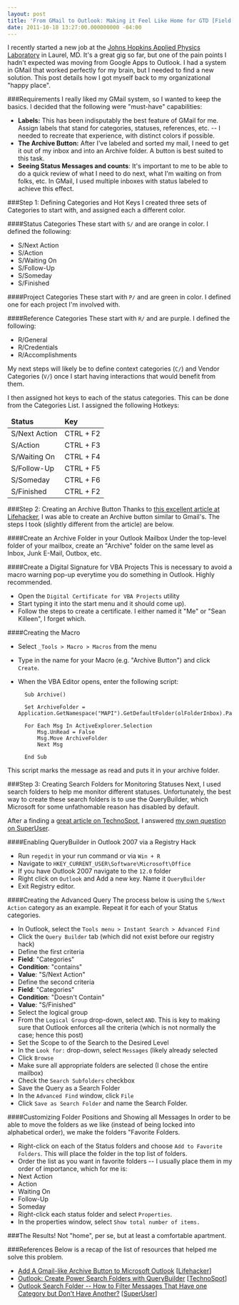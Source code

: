 ```yaml
---
layout: post
title: 'From GMail to Outlook: Making it Feel Like Home for GTD [Field Notes]'
date: 2011-10-18 13:27:00.000000000 -04:00
---
```

I recently started a new job at the [Johns Hopkins Applied Physics Laboratory](http://jhuapl.edu/) in Laurel, MD. It's a great gig so far, but one of the pain points I hadn't expected was moving from Google Apps to Outlook. I had a system in GMail that worked perfectly for my brain, but I needed to find a new solution. This post details how I got myself back to my organizational "happy place".

###Requirements
I really liked my GMail system, so I wanted to keep the basics. I decided that the following were "must-have" capabilities:

* **Labels:** This has been indisputably the best feature of GMail for me. Assign labels that stand for categories, statuses, references, etc. -- I needed to recreate that experience, with distinct colors if possible.
* **The Archive Button:** After I've labeled and sorted my mail, I need to get it out of my inbox and into an Archive folder. A button is best suited to this task.
* **Seeing Status Messages and counts**: It's important to me to be able to do a quick review of what I need to do next, what I'm waiting on from folks, etc. In GMail, I used multiple inboxes with status labeled to achieve this effect. 

###Step 1: Defining Categories and Hot Keys
I created three sets of Categories to start with, and assigned each a different color.

####Status Categories
These start with `S/` and are orange in color. I defined the following:

* S/Next Action
* S/Action
* S/Waiting On
* S/Follow-Up
* S/Someday
* S/Finished

####Project Categories
These start with `P/` and are green in color. I defined one for each project I'm involved with.

####Reference Categories
These start with `R/` and are purple. I defined the following:

* R/General
* R/Credentials
* R/Accomplishments

My next steps will likely be to define context categories (`C/`) and Vendor Categories (`V/`) once I start having interactions that would benefit from them.

I then assigned hot keys to each of the status categories. This can be done from the Categories List. I assigned the following Hotkeys:

<table>
<thead>
<tr><td><strong>Status</strong></td><td><strong>Key</strong></td></tr>
</thead>
<tbody>
<tr><td>S/Next Action</td><td>CTRL + F2</td></tr>
<tr><td>S/Action</td><td>CTRL + F3</td></tr>
<tr><td>S/Waiting On</td><td>CTRL + F4</td></tr>
<tr><td>S/Follow-Up</td><td>CTRL + F5</td></tr>
<tr><td>S/Someday</td><td>CTRL + F6</td></tr>
<tr><td>S/Finished</td><td>CTRL + F2</td></tr>
</tbody>
</table>

###Step 2: Creating an Archive Button
Thanks to [this excellent article at Lifehacker](http://lifehacker.com/5175347/add-a-gmail+like-archive-button-to-microsoft-outlook), I was able to create an Archive button similar to Gmail's. The steps I took (slightly different from the article) are below.

####Create an Archive Folder in your Outlook Mailbox
Under the top-level folder of your mailbox, create an "Archive" folder on the same level as Inbox, Junk E-Mail, Outbox, etc.

####Create a Digital Signature for VBA Projects
This is necessary to avoid a macro warning pop-up everytime you do something in Outlook. Highly recommended.

* Open the `Digital Certificate for VBA Projects` utility 
 * Start typing it into the start menu and it should come up).
* Follow the steps to create a certificate. I either named it "Me" or "Sean Killeen", I forget which.

####Creating the Macro
* Select `_Tools > Macro > Macros` from the menu
* Type in the name for your Macro (e.g. "Archive Button") and click `Create`.
* When the VBA Editor opens, enter the following script:

        Sub Archive()
        
        Set ArchiveFolder = Application.GetNamespace("MAPI").GetDefaultFolder(olFolderInbox).Parent.Folders("Archive")
        
        For Each Msg In ActiveExplorer.Selection
            Msg.UnRead = False
            Msg.Move ArchiveFolder
            Next Msg
        
        End Sub

This script marks the message as read and puts it in your archive folder.

###Step 3: Creating Search Folders for Monitoring Statuses
Next, I used search folders to help me monitor different statuses. Unfortunately, the best way to create these search folders is to use the QueryBuilder, which Microsoft for some unfathomable reason has disabled by default.

After a finding a [great article on TechnoSpot](http://www.technospot.net/blogs/outlook-create-powerful-search-folders-with-query-builder/), I answered [my own question on SuperUser](http://superuser.com/questions/346295/outlook-search-folder-how-to-filter-messages-that-have-one-category-but-dont).

####Enabling QueryBuilder in Outlook 2007 via a Registry Hack
* Run `regedit` in your run command or via `Win + R`
* Navigate to `HKEY_CURRENT_USER\Software\Microsoft\Office`
* If you have Outlook 2007 navigate to the `12.0` folder
* Right click on `Outlook` and Add a new key. Name it `QueryBuilder`
* Exit Registry editor.

####Creating the Advanced Query
The process below is using the `S/Next Action` category as an example. Repeat it for each of your Status categories.

* In Outlook, select the `Tools menu > Instant Search > Advanced Find`
* Click the `Query Builder` tab (which did not exist before our registry hack)
* Define the first criteria
 * **Field**: "Categories"
 * **Condition**: "contains"
 * **Value**: "S/Next Action"
* Define the second criteria
 * **Field**: "Categories"
 * **Condition**: "Doesn't Contain"
 * **Value**: "S/Finished"
* Select the logical group
 * From the `Logical Group` drop-down, select `AND`. This is key to making sure that Outlook enforces all the criteria (which is not normally the case; hence this post)
* Set the Scope to of the Search to the Desired Level
 * In the `Look for:` drop-down, select `Messages` (likely already selected
 * Click `Browse`
 * Make sure all appropriate folders are selected (I chose the entire mailbox)
 * Check the `Search Subfolders` checkbox
* Save the Query as a Search Folder
 * In the `Advanced Find` window, click `File`
 * Click `Save as Search Folder` and name the Search Folder.
  
####Customizing Folder Positions and Showing all Messages
In order to be able to move the folders as we like (instead of being locked into alphabetical order), we make the folders "Favorite Folders.

* Right-click on each of the Status folders and choose `Add to Favorite Folders`. This will place the folder in the top list of folders.
* Order the list as you want in favorite folders -- I usually place them in my order of importance, which for me is:
 * Next Action
 * Action
 * Waiting On
 * Follow-Up
 * Someday
* Right-click each status folder and select `Properties`. </li><li>In the properties window, select `Show total number of items.`

###The Results!
Not "home", per se, but at least a comfortable apartment.

###References
Below is a recap of the list of resources that helped me solve this problem.

* [Add A Gmail-like Archive Button to Microsoft Outlook](http://lifehacker.com/5175347/add-a-gmail+like-archive-button-to-microsoft-outlook) [[Lifehacker](http://lifehacker.com/)]
* [Outlook: Create Power Search Folders with QueryBuilder](http://www.technospot.net/blogs/outlook-create-powerful-search-folders-with-query-builder/) [[TechnoSpot](http://www.technospot.net)]
* [Outlook Search Folder -- How to Filter Messages That Have one Category but Don't Have Another?](http://superuser.com/questions/346295/outlook-search-folder-how-to-filter-messages-that-have-one-category-but-dont) [[SuperUser](http://superuser.com)]
